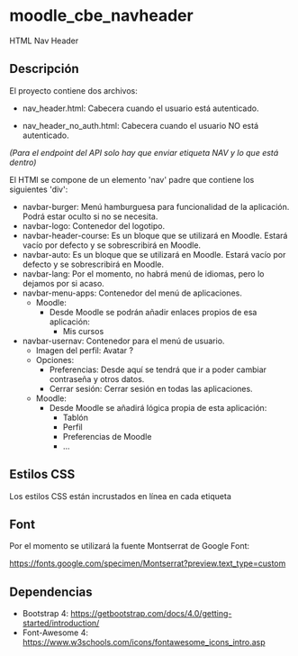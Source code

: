 # moodle_cbe_navheader

HTML Nav Header

## Descripción

El proyecto contiene dos archivos:

* nav_header.html: Cabecera cuando el usuario está autenticado. 

* nav_header_no_auth.html: Cabecera cuando el usuario NO está autenticado.

*(Para el endpoint del API solo hay que enviar etiqueta NAV y lo que está dentro)*

El HTMl se compone de un elemento 'nav' padre que contiene los siguientes 'div':

*  navbar-burger: Menú hamburguesa para funcionalidad de la aplicación. Podrá estar oculto si no se necesita.
*  navbar-logo: Contenedor del logotipo.
*  navbar-header-course: Es un bloque que se utilizará en Moodle. Estará vacío por defecto y se sobrescribirá en Moodle.
*  navbar-auto: Es un bloque que se utilizará en Moodle. Estará vacío por defecto y se sobrescribirá en Moodle.
*  navbar-lang: Por el momento, no habrá menú de idiomas, pero lo dejamos por si acaso.
*  navbar-menu-apps: Contenedor del menú de aplicaciones.
    - Moodle:
        - Desde Moodle se podrán añadir enlaces propios de esa aplicación:
            - Mis cursos
*  navbar-usernav: Contenedor para el menú de usuario.
    - Imagen del perfil: Avatar ?
    - Opciones:
        - Preferencias: Desde aquí se tendrá que ir a poder cambiar contraseña y otros datos.
        - Cerrar sesión: Cerrar sesión en todas las aplicaciones.
    - Moodle:
        - Desde Moodle se añadirá lógica propia de esta aplicación:
            -  Tablón
            -  Perfil
            -  Preferencias de Moodle
            -  ...

## Estilos CSS

Los estilos CSS están incrustados en línea en cada etiqueta

## Font

Por el momento se utilizará la fuente Montserrat de Google Font:

https://fonts.google.com/specimen/Montserrat?preview.text_type=custom

## Dependencias

* Bootstrap 4: https://getbootstrap.com/docs/4.0/getting-started/introduction/
* Font-Awesome 4: https://www.w3schools.com/icons/fontawesome_icons_intro.asp
